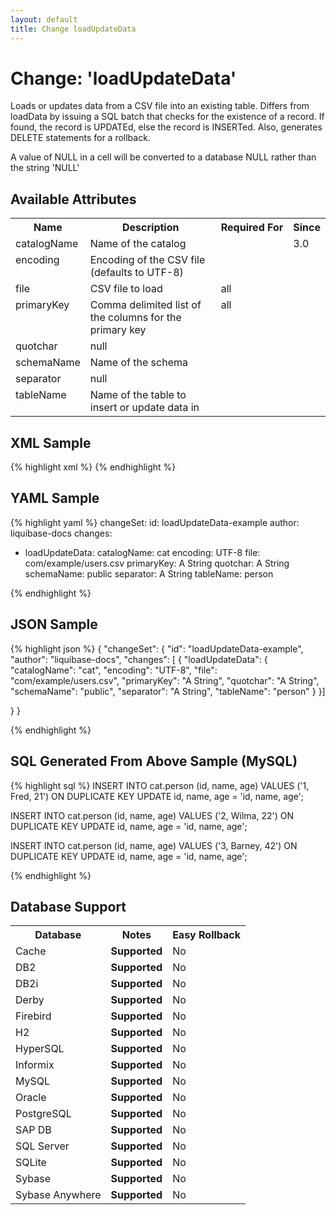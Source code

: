 ```yaml
---
layout: default
title: Change loadUpdateData
---
```


<!-- ====================================================== -->
<!-- GENERATED BY ChangeDocGenerator DO NOT MODIFY MANUALLY -->
<!-- ====================================================== -->

# Change: 'loadUpdateData'

Loads or updates data from a CSV file into an existing table. Differs from loadData by issuing a SQL batch that checks for the existence of a record. If found, the record is UPDATEd, else the record is INSERTed. Also, generates DELETE statements for a rollback.

A value of NULL in a cell will be converted to a database NULL rather than the string 'NULL'

## Available Attributes ##

<table>
<tr><th>Name</th><th>Description</th><th>Required&nbsp;For</th><th>Since</th></tr>
<tr><td style='vertical-align: top'>catalogName</td><td>Name of the catalog</td><td style='vertical-align: top'></td><td style='vertical-align: top'>3.0</td></tr>
<tr><td style='vertical-align: top'>encoding</td><td>Encoding of the CSV file (defaults to UTF-8)</td><td style='vertical-align: top'></td><td style='vertical-align: top'></td></tr>
<tr><td style='vertical-align: top'>file</td><td>CSV file to load</td><td style='vertical-align: top'>all</td><td style='vertical-align: top'></td></tr>
<tr><td style='vertical-align: top'>primaryKey</td><td>Comma delimited list of the columns for the primary key</td><td style='vertical-align: top'>all</td><td style='vertical-align: top'></td></tr>
<tr><td style='vertical-align: top'>quotchar</td><td>null</td><td style='vertical-align: top'></td><td style='vertical-align: top'></td></tr>
<tr><td style='vertical-align: top'>schemaName</td><td>Name of the schema</td><td style='vertical-align: top'></td><td style='vertical-align: top'></td></tr>
<tr><td style='vertical-align: top'>separator</td><td>null</td><td style='vertical-align: top'></td><td style='vertical-align: top'></td></tr>
<tr><td style='vertical-align: top'>tableName</td><td>Name of the table to insert or update data in</td><td style='vertical-align: top'></td><td style='vertical-align: top'></td></tr>
</table>

## XML Sample ##

{% highlight xml %}
<changeSet author="liquibase-docs" id="loadUpdateData-example">
    <loadUpdateData catalogName="cat"
            encoding="UTF-8"
            file="com/example/users.csv"
            primaryKey="A String"
            quotchar="A String"
            schemaName="public"
            separator="A String"
            tableName="person"/>
</changeSet>
{% endhighlight %}

## YAML Sample ##

{% highlight yaml %}
changeSet:
  id: loadUpdateData-example
  author: liquibase-docs
  changes:
  - loadUpdateData:
      catalogName: cat
      encoding: UTF-8
      file: com/example/users.csv
      primaryKey: A String
      quotchar: A String
      schemaName: public
      separator: A String
      tableName: person

{% endhighlight %}

## JSON Sample ##

{% highlight json %}
{
  "changeSet": {
    "id": "loadUpdateData-example",
    "author": "liquibase-docs",
    "changes": [
      {
        "loadUpdateData": {
          "catalogName": "cat",
          "encoding": "UTF-8",
          "file": "com/example/users.csv",
          "primaryKey": "A String",
          "quotchar": "A String",
          "schemaName": "public",
          "separator": "A String",
          "tableName": "person"
        }
      }]
    
  }
}

{% endhighlight %}

## SQL Generated From Above Sample (MySQL)

{% highlight sql %}
INSERT INTO cat.person (id,
 name,
 age) VALUES ('1,
 Fred,
 21')
ON DUPLICATE KEY UPDATE id,
 name,
 age = 'id,
 name,
 age';

INSERT INTO cat.person (id,
 name,
 age) VALUES ('2,
 Wilma,
 22')
ON DUPLICATE KEY UPDATE id,
 name,
 age = 'id,
 name,
 age';

INSERT INTO cat.person (id,
 name,
 age) VALUES ('3,
 Barney,
 42')
ON DUPLICATE KEY UPDATE id,
 name,
 age = 'id,
 name,
 age';


{% endhighlight %}

## Database Support

<table style='border:1;'>
<tr><th>Database</th><th>Notes</th><th>Easy Rollback</th></tr>
<tr><td>Cache</td><td><b>Supported</b></td><td>No</td></tr>
<tr><td>DB2</td><td><b>Supported</b></td><td>No</td></tr>
<tr><td>DB2i</td><td><b>Supported</b></td><td>No</td></tr>
<tr><td>Derby</td><td><b>Supported</b></td><td>No</td></tr>
<tr><td>Firebird</td><td><b>Supported</b></td><td>No</td></tr>
<tr><td>H2</td><td><b>Supported</b></td><td>No</td></tr>
<tr><td>HyperSQL</td><td><b>Supported</b></td><td>No</td></tr>
<tr><td>Informix</td><td><b>Supported</b></td><td>No</td></tr>
<tr><td>MySQL</td><td><b>Supported</b></td><td>No</td></tr>
<tr><td>Oracle</td><td><b>Supported</b></td><td>No</td></tr>
<tr><td>PostgreSQL</td><td><b>Supported</b></td><td>No</td></tr>
<tr><td>SAP DB</td><td><b>Supported</b></td><td>No</td></tr>
<tr><td>SQL Server</td><td><b>Supported</b></td><td>No</td></tr>
<tr><td>SQLite</td><td><b>Supported</b></td><td>No</td></tr>
<tr><td>Sybase</td><td><b>Supported</b></td><td>No</td></tr>
<tr><td>Sybase Anywhere</td><td><b>Supported</b></td><td>No</td></tr>
</table>

